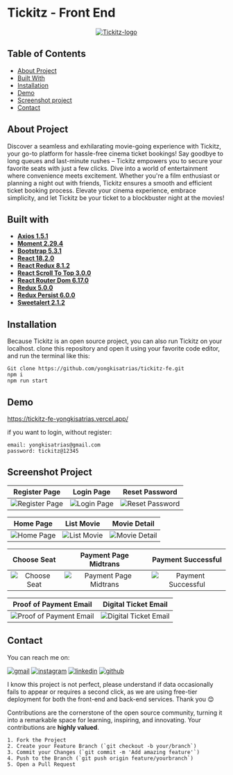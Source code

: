 # Tickitz - Front End

<div align="center">
<a href="https://github.com/yongkisatrias/tickitz-fe">
    <img src="https://i.ibb.co/hyW8rsy/Tickitz-logo.png" alt="Tickitz-logo" border="0">
</a>
</div>

## Table of Contents

- [About Project](#about-project)
- [Built With](#built-with)
- [Installation](#installation)
- [Demo](#demo)
- [Screenshot project](#screenshot-project)
- [Contact](#contact)

## About Project

Discover a seamless and exhilarating movie-going experience with Tickitz, your go-to platform for hassle-free cinema ticket bookings! Say goodbye to long queues and last-minute rushes – Tickitz empowers you to secure your favorite seats with just a few clicks. Dive into a world of entertainment where convenience meets excitement. Whether you're a film enthusiast or planning a night out with friends, Tickitz ensures a smooth and efficient ticket booking process. Elevate your cinema experience, embrace simplicity, and let Tickitz be your ticket to a blockbuster night at the movies!

## Built with

- [**Axios 1.5.1**](https://www.npmjs.com/package/axios)
- [**Moment 2.29.4**](https://momentjs.com/)
- [**Bootstrap 5.3.1**](https://getbootstrap.com/)
- [**React 18.2.0**](https://react.dev/learn/start-a-new-react-project)
- [**React Redux 8.1.2**](https://react-redux.js.org/introduction/getting-started)
- [**React Scroll To Top 3.0.0**](https://www.npmjs.com/package/react-scroll-to-top)
- [**React Router Dom 6.17.0**](https://www.npmjs.com/package/react-router-dom)
- [**Redux 5.0.0**](https://redux.js.org/introduction/getting-started)
- [**Redux Persist 6.0.0**](https://www.npmjs.com/package/redux-persist)
- [**Sweetalert 2.1.2**](https://www.npmjs.com/package/sweetalert)

## Installation

Because Tickitz is an open source project, you can also run Tickitz on your localhost. clone this repository and open it using your favorite code editor, and run the terminal like this:

```
Git clone https://github.com/yongkisatrias/tickitz-fe.git
npm i
npm run start
```

## Demo

https://tickitz-fe-yongkisatrias.vercel.app/

if you want to login, without register:

```
email: yongkisatrias@gmail.com
password: tickitz@12345
```

## Screenshot Project

|                         Register Page                         |                         Login Page                         |                             Reset Password                             |
| :-----------------------------------------------------------: | :--------------------------------------------------------: | :--------------------------------------------------------------------: |
| ![Register Page](https://i.ibb.co/KGwNMhV/Tickitz-signup.png) | ![Login Page](https://i.ibb.co/1zZKXTb/Tickitz-signin.png) | ![Reset Password](https://i.ibb.co/mhrCzq9/Tickitz-reset-password.png) |

|                          Home Page                          |                          List Movie                          |                            Movie Detail                            |
| :---------------------------------------------------------: | :----------------------------------------------------------: | :----------------------------------------------------------------: |
| ![Home Page](https://i.ibb.co/BL7WvYk/Tickitz-homepage.png) | ![List Movie](https://i.ibb.co/jGmJVGf/Tickitz-upcoming.png) | ![Movie Detail](https://i.ibb.co/NpycGy6/Tickitz-movie-detail.png) |

|                           Choose Seat                            |                            Payment Page Midtrans                             |                               Payment Successful                                |
| :--------------------------------------------------------------: | :--------------------------------------------------------------------------: | :-----------------------------------------------------------------------------: |
| ![Choose Seat](https://i.ibb.co/McRp5Vt/Tickitz-choose-seat.png) | ![Payment Page Midtrans](https://i.ibb.co/wr4VRtr/Tickitz-start-payment.png) | ![Payment Successful](https://i.ibb.co/H4HmbWK/Tickitz-payment-successfull.png) |

|                            Proof of Payment Email                             |                             Digital Ticket Email                             |
| :---------------------------------------------------------------------------: | :--------------------------------------------------------------------------: |
| ![Proof of Payment Email](https://i.ibb.co/sjzYzKq/Tickitz-proof-payment.png) | ![Digital Ticket Email](https://i.ibb.co/txfjsRm/Tickitz-digital-ticket.png) |

## Contact

You can reach me on:

[![gmail](https://img.shields.io/badge/Gmail-D14836?style=for-the-badge&logo=gmail&logoColor=white)](mailto:yongkisatrias@gmail.com)
[![instagram](https://img.shields.io/badge/Instagram-E4405F?style=for-the-badge&logo=instagram&logoColor=white)](https://instagram.com/yongkisatrias)
[![linkedin](https://img.shields.io/badge/linkedin-0A66C2?style=for-the-badge&logo=linkedin&logoColor=white)](https://www.linkedin.com/in/yongkisatrias)
[![github](https://img.shields.io/badge/Github-232b2b?style=for-the-badge&logo=github&logoColor=white)](https://www.github.com/yongkisatrias)

I know this project is not perfect, please understand if data occasionally fails to appear or requires a second click, as we are using free-tier deployment for both the front-end and back-end services. Thank you 😊

Contributions are the cornerstone of the open source community, turning it into a remarkable space for learning, inspiring, and innovating. Your contributions are **highly valued**.

```
1. Fork the Project
2. Create your Feature Branch (`git checkout -b your/branch`)
3. Commit your Changes (`git commit -m 'Add amazing feature'`)
4. Push to the Branch (`git push origin feature/yourbranch`)
5. Open a Pull Request
```
